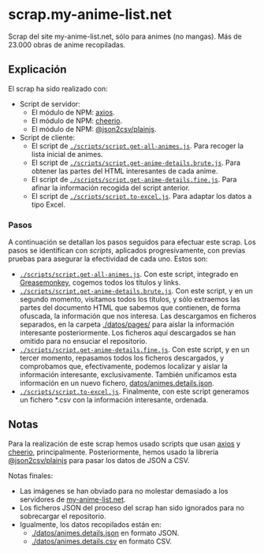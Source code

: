 # scrap.my-anime-list.net

Scrap del site my-anime-list.net, sólo para animes (no mangas). Más de 23.000 obras de anime recopiladas. 

## Explicación

El scrap ha sido realizado con:
 - Script de servidor:
   - El módulo de NPM: [axios](https://www.npmjs.com/package/axios).
   - El módulo de NPM: [cheerio](https://www.npmjs.com/package/cheerio).
   - El módulo de NPM: [@json2csv/plainjs](https://www.npmjs.com/package/@json2csv/plainjs).
 - Script de cliente:
   - El script de [`./scripts/script.get-all-animes.js`](https://github.com/allnulled/scrap.only-anime.my-anime-list.net/blob/main/scripts/script.get-all-animes.js). Para recoger la lista inicial de animes.
   - El script de [`./scripts/script.get-anime-details.brute.js`](https://github.com/allnulled/scrap.only-anime.my-anime-list.net/blob/main/scripts/script.get-anime-details.brute.js). Para obtener las partes del HTML interesantes de cada anime.
   - El script de [`./scripts/script.get-anime-details.fine.js`](https://github.com/allnulled/scrap.only-anime.my-anime-list.net/blob/main/scripts/script.get-anime-details.fine.js). Para afinar la información recogida del script anterior.
   - El script de [`./scripts/script.to-excel.js`](https://github.com/allnulled/scrap.only-anime.my-anime-list.net/blob/main/scripts/script.to-excel.js). Para adaptar los datos a tipo Excel.

### Pasos

A continuación se detallan los pasos seguidos para efectuar este scrap. Los pasos se identifican con *scripts*, aplicados progresivamente, con previas pruebas para asegurar la efectividad de cada uno. Estos son:

 - [`./scripts/script.get-all-animes.js`](https://github.com/allnulled/scrap.only-anime.my-anime-list.net/blob/main/scripts/script.get-all-animes.js). Con este script, integrado en [Greasemonkey](#), cogemos todos los títulos y links.
 - [`./scripts/script.get-anime-details.brute.js`](https://github.com/allnulled/scrap.only-anime.my-anime-list.net/blob/main/scripts/script.get-anime-details.brute.js). Con este script, y en un segundo momento, visitamos todos los títulos, y sólo extraemos las partes del documento HTML que sabemos que contienen, de forma ofuscada, la información que nos interesa. Las descargamos en ficheros separados, en la carpeta [./datos/pages/](https://github.com/allnulled/scrap.only-anime.my-anime-list.net/tree/main/datos) para aislar la información interesante posteriormente. Los ficheros aquí descargados se han omitido para no ensuciar el repositorio.
 - [`./scripts/script.get-anime-details.fine.js`](https://github.com/allnulled/scrap.only-anime.my-anime-list.net/blob/main/scripts/script.get-anime-details.fine.js). Con este script, y en un tercer momento, repasamos todos los ficheros descargados, y comprobamos que, efectivamente, podemos localizar y aislar la información interesante, exclusivamente. También unificamos esta información en un nuevo fichero, [datos/animes.details.json](https://github.com/allnulled/scrap.only-anime.my-anime-list.net/blob/main/datos/animes.details.json).
 - [`./scripts/script.to-excel.js`](https://github.com/allnulled/scrap.only-anime.my-anime-list.net/blob/main/scripts/script.to-excel.js). Finalmente, con este script generamos un fichero *.csv con la información interesante, ordenada.

## Notas

Para la realización de este scrap hemos usado scripts que usan [axios](https://www.npmjs.com/package/axios) y [cheerio](https://www.npmjs.com/package/cheerio), principalmente. Posteriormente, hemos usado la librería [@json2csv/plainjs](https://www.npmjs.com/package/@json2csv/plainjs) para pasar los datos de JSON a CSV.

Notas finales:

 - Las imágenes se han obviado para no molestar demasiado a los servidores de [my-anime-list.net](https://myanimelist.net).
 - Los ficheros JSON del proceso del scrap han sido ignorados para no sobrecargar el repositorio.
 - Igualmente, los datos recopilados están en:
   - [./datos/animes.details.json](https://github.com/allnulled/scrap.only-anime.my-anime-list.net/blob/main/datos/animes.details.json) en formato JSON.
   - [./datos/animes.details.csv](https://github.com/allnulled/scrap.only-anime.my-anime-list.net/blob/main/datos/animes.details.csv) en formato CSV.